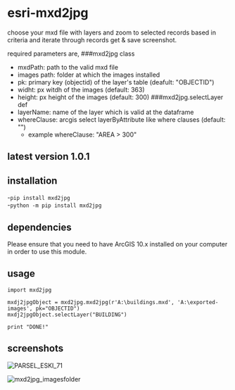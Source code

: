 # esri-mxd2jpg
choose your mxd file with layers and zoom to selected records based in criteria and  iterate through records get &amp; save screenshot.

required parameters are,
###mxd2jpg class
* mxdPath: path to the valid mxd file
* images path: folder at which the images installed
* pk: primary key (objectid) of the layer's table (deafult: "OBJECTID")
* widht: px witdh of the images (default: 363)
* height: px height of the images (default: 300)
###mxd2jpg.selectLayer def
* layerName: name of the layer which is valid at the dataframe
* whereClause: arcgis select layerByAttribute like where clauses (default: "")
  * example whereClause: "AREA > 300"

## latest version 1.0.1

## installation
-```pip install mxd2jpg``` <br>
-```python -m pip install mxd2jpg ```

## dependencies
Please ensure that you need to have ArcGIS 10.x installed on your computer in order to use this module.

## usage

```
import mxd2jpg

mxdj2jpgObject = mxd2jpg.mxd2jpg(r'A:\buildings.mxd', 'A:\exported-images', pk="OBJECTID")
mxdj2jpgObject.selectLayer("BUILDING")

print "DONE!"
```
## screenshots
<a><img src="https://image.ibb.co/mzSGZK/PARSEL_ESKI_71.jpg" alt="PARSEL_ESKI_71" border="0"></a><br>

<a><img src="https://preview.ibb.co/cvb4Mz/mxd2jpg_imagesfolder.jpg" alt="mxd2jpg_imagesfolder" border="0"></a>
